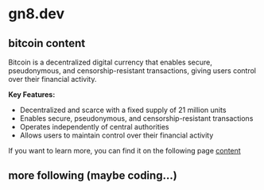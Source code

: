 # gn8.dev
## bitcoin content 
Bitcoin is a decentralized digital currency that enables secure, pseudonymous, and censorship-resistant transactions, giving users control over their financial activity.

**Key Features:**
* Decentralized and scarce with a fixed supply of 21 million units
* Enables secure, pseudonymous, and censorship-resistant transactions
* Operates independently of central authorities
* Allows users to maintain control over their financial activity

If you want to learn more, you can find it on the following page 
[content](https://github.com/romangn8/main/wiki/)
## more following (maybe coding...)
